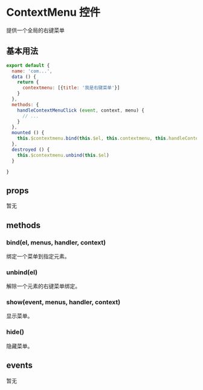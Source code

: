 
# ContextMenu 控件
提供一个全局的右键菜单

## 基本用法
``` js
export default {
  name: 'com...',
  data () {
    return {
      contextmenu: [{title: '我是右键菜单'}]
    }
  },
  methods: {
    handleContextMenuClick (event, context, menu) {
      // ...
    }
  },
  mounted () {
    this.$contextmenu.bind(this.$el, this.contextmenu, this.handleContextMenuClick, this)
  },
  destroyed () {
    this.$contextmenu.unbind(this.$el)
  }

}
```

## props
暂无

## methods

### bind(el, menus, handler, context)
绑定一个菜单到指定元素。


### unbind(el)
解除一个元素的右键菜单绑定。

### show(event, menus, handler, context)
显示菜单。

### hide()
隐藏菜单。

## events
暂无
